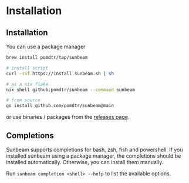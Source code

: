 # Installation

## Installation

You can use a package manager

```bash
brew install pomdtr/tap/sunbeam

# install script
curl -sSf https://install.sunbeam.sh | sh

# as a nix flake
nix shell github:pomdtr/sunbeam --command sunbeam

# from source
go install github.com/pomdtr/sunbeam@main
```

or use binaries / packages from the [releases page](https://github.com/pomdtr/sunbeam/releases/latest).

## Completions

Sunbeam supports completions for bash, zsh, fish and powershell. If you installed sunbeam using a package manager, the completions should be installed automatically. Otherwise, you can install them manually.

Run `sunbeam completion <shell> --help` to list the available options.
